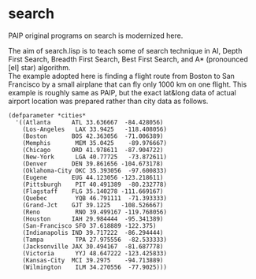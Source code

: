 # search
PAIP original programs on search is modernized here.

The aim of search.lisp is to teach some of search technique in AI, Depth First Search, Breadth First Search, Best First Search, and A* (pronounced [eI] star) algorithm. <br />
The example adopted here is finding a flight route from Boston to San Francisco by a small airplane that can fly only 1000 km on one flight. This example is roughly same as PAIP, but
the exact lat&long data of actual airport location was prepared rather than city data as follows.
```
(defparameter *cities*
  '((Atlanta      ATL 33.636667  -84.428056)
    (Los-Angeles   LAX 33.9425   -118.408056)
    (Boston       BOS 42.363056  -71.006389)
    (Memphis       MEM 35.0425    -89.976667)  
    (Chicago      ORD 41.978611  -87.904722)
    (New-York      LGA 40.77725   -73.872611) 
    (Denver       DEN 39.861656 -104.673178)
    (Oklahoma-City OKC 35.393056  -97.600833)
    (Eugene       EUG 44.123056 -123.218611)
    (Pittsburgh    PIT 40.491389  -80.232778) 
    (Flagstaff    FLG 35.140278 -111.669167)
    (Quebec        YQB 46.791111  -71.393333)
    (Grand-Jct    GJT 39.1225   -108.526667)
    (Reno          RNO 39.499167 -119.768056)
    (Houston      IAH 29.984444  -95.341389)
    (San-Francisco SFO 37.618889 -122.375)
    (Indianapolis IND 39.717222  -86.294444)
    (Tampa         TPA 27.975556  -82.533333)
    (Jacksonville JAX 30.494167  -81.687778)
    (Victoria      YYJ 48.647222 -123.425833)
    (Kansas-City  MCI 39.2975    -94.713889)
    (Wilmington    ILM 34.270556  -77.9025)))
